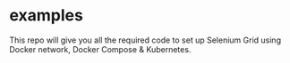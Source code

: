 # examples
This repo will give you all the required code to set up Selenium Grid using Docker network, Docker Compose & Kubernetes.
